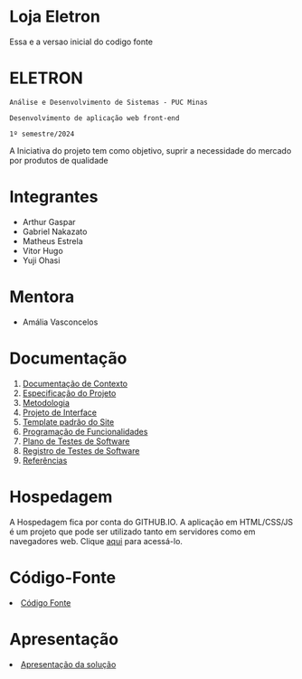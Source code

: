 # Loja Eletron
Essa e a versao inicial do codigo fonte

# ELETRON

`Análise e Desenvolvimento de Sistemas - PUC Minas`

`Desenvolvimento de aplicação web front-end`

`1º semestre/2024`

A Iniciativa do projeto tem como objetivo, suprir a  necessidade do mercado por produtos de qualidade

# Integrantes

* Arthur Gaspar
* Gabriel Nakazato
* Matheus Estrela
* Vitor Hugo
* Yuji Ohasi

# Mentora

* Amália Vasconcelos

# Documentação

<ol>
<li><a href="documentos/01-Documentação de Contexto.md"> Documentação de Contexto</a></li>
<li><a href="documentos/02-Especificação do Projeto.md"> Especificação do Projeto</a></li>
<li><a href="documentos/03-Metodologia.md"> Metodologia</a></li>
<li><a href="documentos/04-Projeto de Interface.md"> Projeto de Interface</a></li>
<li><a href="documentos/05-Template padrão do Site.md"> Template padrão do Site</a></li>
<li><a href="documentos/06-Programação de Funcionalidades.md"> Programação de Funcionalidades</a></li>
<li><a href="documentos/07-Plano de Testes de Software.md"> Plano de Testes de Software</a></li>
<li><a href="documentos/08-Registro de Testes de Software.md"> Registro de Testes de Software</a></li>
<li><a href="documentos/09-Referências.md"> Referências</a></li>
</ol>

# Hospedagem
A Hospedagem fica por conta do GITHUB.IO.
A aplicação em HTML/CSS/JS é um projeto que pode ser utilizado tanto em servidores como em navegadores web. Clique <a href="https://icei-puc-minas-pmv-ads.github.io/pmv-ads-2022-1-e1-proj-web-t3-vida-de-estudante/src/paginaHome/index.html">aqui</a> para acessá-lo. 

# Código-Fonte

<li><a href="CODIGO_FONTE/README.md"> Código Fonte</a></li>

# Apresentação

<li><a href="PROGOLO/README.md"> Apresentação da solução</a></li>
